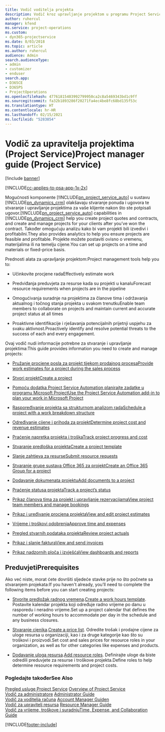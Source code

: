 ```yaml
---
title: Vodič voditelja projekta
description: Vodič kroz upravljanje projektom u programu Project Service
author: ruhercul
manager: kfend
ms.service: project-operations
ms.custom:
- dyn365-projectservice
ms.date: 8/03/2018
ms.topic: article
ms.author: ruhercul
audience: Admin
search.audienceType:
- admin
- customizer
- enduser
search.app:
- D365CE
- D365PS
- ProjectOperations
ms.openlocfilehash: 47761815403992799950ca2c8a5469343bd1c9ff
ms.sourcegitcommit: fa32b1893286f20271fa4ec4be8fc68bd135f53c
ms.translationtype: HT
ms.contentlocale: hr-HR
ms.lasthandoff: 02/15/2021
ms.locfileid: "5283854"
---
```

# <a name="project-manager-guide-project-service"></a><span data-ttu-id="7bde2-103">Vodič za upravitelja projektima (Project Service)</span><span class="sxs-lookup"><span data-stu-id="7bde2-103">Project manager guide (Project Service)</span></span>

[!include [banner](../includes/psa-now-project-operations.md)]

[!INCLUDE[cc-applies-to-psa-app-1x-2x](../includes/cc-applies-to-psa-app-1x-2x.md)]

<span data-ttu-id="7bde2-104">Mogućnosti komponente [!INCLUDE[pn_project_service_auto](../includes/pn-project-service-auto.md)] u sustavu [!INCLUDE[pn_dynamics_crm](../includes/pn-dynamics-crm.md)] olakšavaju stvaranje ponuda i ugovora te stvaranje i upravljanje projektima za vaše klijente nakon što ste potpisali ugovor.</span><span class="sxs-lookup"><span data-stu-id="7bde2-104">[!INCLUDE[pn_project_service_auto](../includes/pn-project-service-auto.md)] capabilities in [!INCLUDE[pn_dynamics_crm](../includes/pn-dynamics-crm.md)] help you create project quotes and contracts, and create and manage projects for your clients after you’ve won the contract.</span></span> <span data-ttu-id="7bde2-105">Također omogućuju analizu kako bi vam projekti bili izvedivi i profitabilni.</span><span class="sxs-lookup"><span data-stu-id="7bde2-105">They also provides analytics to help you ensure projects are feasible and profitable.</span></span> <span data-ttu-id="7bde2-106">Projekte možete postaviti ovisno o vremenu, materijalima ili na temelju cijene.</span><span class="sxs-lookup"><span data-stu-id="7bde2-106">You can set up projects on a time and materials or fixed-price basis.</span></span>  
  
 <span data-ttu-id="7bde2-107">Prednosti alata za upravljanje projektom:</span><span class="sxs-lookup"><span data-stu-id="7bde2-107">Project management tools help you to:</span></span>  
  
-   <span data-ttu-id="7bde2-108">Učinkovite procjene rada</span><span class="sxs-lookup"><span data-stu-id="7bde2-108">Effectively estimate work</span></span>  
  
-   <span data-ttu-id="7bde2-109">Predviđanja preduvjeta za resurse kada su projekti u kanalu</span><span class="sxs-lookup"><span data-stu-id="7bde2-109">Forecast resource requirements when projects are in the pipeline</span></span>  
  
-   <span data-ttu-id="7bde2-110">Omogućivanja suradnje na projektima za članove tima i održavanja aktualnog i točnog stanja projekta u svakom trenutku</span><span class="sxs-lookup"><span data-stu-id="7bde2-110">Enable team members to collaborate on projects and maintain current and accurate project status at all times</span></span>  
  
-   <span data-ttu-id="7bde2-111">Proaktivne identifikacije i rješavanja potencijalnih prijetnji uspjehu za svaku aktivnost.</span><span class="sxs-lookup"><span data-stu-id="7bde2-111">Proactively identify and resolve potential threats to the success of each and every engagement.</span></span>  
  
<span data-ttu-id="7bde2-112">Ovaj vodič nudi informacije potrebne za stvaranje i upravljanje projektima:</span><span class="sxs-lookup"><span data-stu-id="7bde2-112">This guide provides information you need to create and manage projects:</span></span>  
  
-   [<span data-ttu-id="7bde2-113">Pružanje procjene posla za projekt tijekom prodajnog procesa</span><span class="sxs-lookup"><span data-stu-id="7bde2-113">Provide work estimates for a project during the sales process</span></span>](../psa/provide-estimates-project-during-sales-process.md)  
  
-   [<span data-ttu-id="7bde2-114">Stvori projekt</span><span class="sxs-lookup"><span data-stu-id="7bde2-114">Create a project</span></span>](../psa/create-project.md)  
  
-   [<span data-ttu-id="7bde2-115">Pomoću dodatka Project Service Automation planirajte zadatke u programu Microsoft Project</span><span class="sxs-lookup"><span data-stu-id="7bde2-115">Use the Project Service Automation add-in to plan your work in Microsoft Project</span></span>](../psa/add-plan-work-microsoft-project.md)  
  
-   [<span data-ttu-id="7bde2-116">Raspoređivanje projekta sa strukturnom analizom rada</span><span class="sxs-lookup"><span data-stu-id="7bde2-116">Schedule a project with a work breakdown structure</span></span>](../psa/schedule-project-work-breakdown-structure.md)  
  
-   [<span data-ttu-id="7bde2-117">Određivanje cijene i prihoda za projekt</span><span class="sxs-lookup"><span data-stu-id="7bde2-117">Determine project cost and revenue estimates</span></span>](../psa/determine-project-cost-revenue-estimates.md)  
  
-   [<span data-ttu-id="7bde2-118">Praćenje napretka projekta i troška</span><span class="sxs-lookup"><span data-stu-id="7bde2-118">Track project progress and cost</span></span>](../psa/track-project-progress-cost.md)  
  
-   [<span data-ttu-id="7bde2-119">Stvaranje predloška projekta</span><span class="sxs-lookup"><span data-stu-id="7bde2-119">Create a project template</span></span>](../psa/create-project-template.md)  
  
-   [<span data-ttu-id="7bde2-120">Slanje zahtjeva za resurse</span><span class="sxs-lookup"><span data-stu-id="7bde2-120">Submit resource requests</span></span>](../psa/submit-resource-requests.md)  
  
-   [<span data-ttu-id="7bde2-121">Stvaranje grupe sustava Office 365 za projekt</span><span class="sxs-lookup"><span data-stu-id="7bde2-121">Create an Office 365 Group for a project</span></span>](../psa/create-office-365-group-project.md)  
  
-   [<span data-ttu-id="7bde2-122">Dodavanje dokumenata projektu</span><span class="sxs-lookup"><span data-stu-id="7bde2-122">Add documents to a project</span></span>](../psa/add-documents-project.md)  
  
-   [<span data-ttu-id="7bde2-123">Praćenje statusa projekta</span><span class="sxs-lookup"><span data-stu-id="7bde2-123">Track a project’s status</span></span>](../psa/track-project-status.md)  
  
-   [<span data-ttu-id="7bde2-124">Prikaz članova tima za projekt i upravljanje rezervacijama</span><span class="sxs-lookup"><span data-stu-id="7bde2-124">View project team members and manage bookings</span></span>](../psa/view-project-team-members-manage-bookings.md)  
  
-   [<span data-ttu-id="7bde2-125">Prikaz i uređivanje procjena projekta</span><span class="sxs-lookup"><span data-stu-id="7bde2-125">View and edit project estimates</span></span>](../psa/view-edit-project-estimates.md)  
  
-   [<span data-ttu-id="7bde2-126">Vrijeme i troškovi odobrenja</span><span class="sxs-lookup"><span data-stu-id="7bde2-126">Approve time and expenses</span></span>](../psa/approve-time-expenses.md)  
  
-   [<span data-ttu-id="7bde2-127">Pregled stvarnih podataka projekta</span><span class="sxs-lookup"><span data-stu-id="7bde2-127">Review project actuals</span></span>](../psa/review-project-actuals.md)  
  
-   [<span data-ttu-id="7bde2-128">Prikaz i slanje faktura</span><span class="sxs-lookup"><span data-stu-id="7bde2-128">View and send invoices</span></span>](../psa/view-send-invoices.md)  
  
-   [<span data-ttu-id="7bde2-129">Prikaz nadzornih ploča i izvješća</span><span class="sxs-lookup"><span data-stu-id="7bde2-129">View dashboards and reports</span></span>](../psa/view-dashboards-reports.md)  
  
## <a name="prerequisites"></a><span data-ttu-id="7bde2-130">Preduvjeti</span><span class="sxs-lookup"><span data-stu-id="7bde2-130">Prerequisites</span></span>  
 <span data-ttu-id="7bde2-131">Ako već niste, morat ćete dovršiti sljedeće stavke prije no što počnete sa stvaranjem projekata:</span><span class="sxs-lookup"><span data-stu-id="7bde2-131">If you haven't already, you’ll need to complete the following items before you can start creating projects:</span></span>  
  
-   <span data-ttu-id="7bde2-132">[Stvorite predložak radnog vremena](../psa/create-work-hours-template.md).</span><span class="sxs-lookup"><span data-stu-id="7bde2-132">[Create a work hours template](../psa/create-work-hours-template.md).</span></span> <span data-ttu-id="7bde2-133">Postavite kalendar projekta koji određuje radno vrijeme po danu u rasporedu i neradno vrijeme.</span><span class="sxs-lookup"><span data-stu-id="7bde2-133">Set up a project calendar that defines the number of working hours to accommodate per day in the schedule and any business closures.</span></span>  
  
-   <span data-ttu-id="7bde2-134">[Stvaranje cjenika](../psa/create-price-list.md).</span><span class="sxs-lookup"><span data-stu-id="7bde2-134">[Create a price list](../psa/create-price-list.md).</span></span> <span data-ttu-id="7bde2-135">Odredite trošak i prodajne cijene za uloge resursa u organizaciji, kao i za druge kategorije kao što su troškovi i proizvodi.</span><span class="sxs-lookup"><span data-stu-id="7bde2-135">Set cost and sales prices for resource roles in your organization, as well as for other categories like expenses and products.</span></span>  
  
-   <span data-ttu-id="7bde2-136">[Dodavanje uloga resursa](../psa/add-resource-roles.md).</span><span class="sxs-lookup"><span data-stu-id="7bde2-136">[Add resource roles](../psa/add-resource-roles.md).</span></span> <span data-ttu-id="7bde2-137">Definirajte uloge da biste odredili preduvjete za resurse i troškove projekta.</span><span class="sxs-lookup"><span data-stu-id="7bde2-137">Define roles to help determine resource requirements and project costs.</span></span>  
  
### <a name="see-also"></a><span data-ttu-id="7bde2-138">Pogledajte također</span><span class="sxs-lookup"><span data-stu-id="7bde2-138">See Also</span></span>  
 <span data-ttu-id="7bde2-139">[Pregled usluge Project Service](../psa/overview.md) </span><span class="sxs-lookup"><span data-stu-id="7bde2-139">[Overview of Project Service](../psa/overview.md) </span></span>  
 <span data-ttu-id="7bde2-140">[​Vodič za administratore](../psa/admin-guide.md) </span><span class="sxs-lookup"><span data-stu-id="7bde2-140">[Administrator Guide](../psa/admin-guide.md) </span></span>  
 <span data-ttu-id="7bde2-141">[Vodič za voditelja računa](../psa/account-manager-guide.md) </span><span class="sxs-lookup"><span data-stu-id="7bde2-141">[Account Manager Guiden](../psa/account-manager-guide.md) </span></span>  
 <span data-ttu-id="7bde2-142">[Vodič za upravitelj resursa](../psa/resource-manager-guide.md) </span><span class="sxs-lookup"><span data-stu-id="7bde2-142">[Resource Manager Guide](../psa/resource-manager-guide.md) </span></span>  
 [<span data-ttu-id="7bde2-143">Vodič za vrijeme, troškove i suradnju</span><span class="sxs-lookup"><span data-stu-id="7bde2-143">Time, Expense, and Collaboration Guide</span></span>](../psa/time-expense-collaboration-guide.md)



[!INCLUDE[footer-include](../includes/footer-banner.md)]